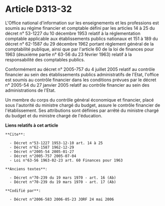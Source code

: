 # Article D313-32

L'Office national d'information sur les enseignements et les professions est soumis au régime financier et comptable défini
par les articles 14 à 25 du décret n° 53-1227 du 10 décembre 1953 relatif à la réglementation comptable applicable aux
établissements publics nationaux et 151 à 189 du décret n° 62-1587 du 29 décembre 1962 portant règlement général de la
comptabilité publique, ainsi que par l'article 60 de la loi de finances pour 1963 (deuxième partie n° 63-56 du 23 février
1963) relatif à la responsabilité des comptables publics.

Conformément au décret n° 2005-757 du 4 juillet 2005 relatif au contrôle financier au sein des établissements publics
administratifs de l'Etat, l'office est soumis au contrôle financier dans les conditions prévues par le décret n° 2005-54 du
27 janvier 2005 relatif au contrôle financier au sein des administrations de l'Etat.

Un membre du corps du contrôle général économique et financier, placé sous l'autorité du ministre chargé du budget, assure le
contrôle financier de l'établissement. Ses attributions sont définies par arrêté du ministre chargé du budget et du ministre
chargé de l'éducation.

**Liens relatifs à cet article**

	**Cite**:

	  - Décret n°53-1227 1953-12-10 art. 14 à 25
	  - Décret n°62-1587 1962-12-29
	  - Décret n°2005-54 2005-01-27
	  - Décret n°2005-757 2005-07-04
	  - Loi n°63-56 1963-02-23 art. 60 Finances pour 1963

	**Anciens textes**:

	  - Décret n°70-239 du 19 mars 1970 - art. 16 (Ab)
	  - Décret n°70-239 du 19 mars 1970 - art. 17 (Ab)

	**Codifié par**:

	  - Décret n°2006-583 2006-05-23 JORF 24 mai 2006
